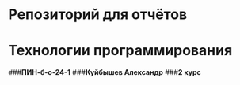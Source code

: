 # Репозиторий для отчётов
# Технологии программирования

###**ПИН-б-о-24-1**
###**Куйбышев Александр**
###**2 курс**
